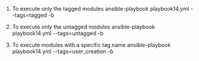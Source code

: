 1. To execute only the tagged modules
    ansible-playbook playbook14.yml --tags=tagged -b

2. To execute only the untagged modules
     ansible-playbook playbook14.yml --tags=untagged -b

3. To execute modules with a specific tag name
    ansible-playbook playbook14.yml --tags=user_creation -b
